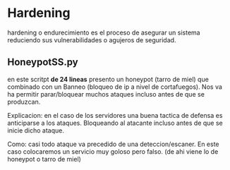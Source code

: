 # Hardening
hardening o endurecimiento es el proceso de asegurar un sistema reduciendo sus vulnerabilidades o agujeros de seguridad.

## HoneypotSS.py
en este scritpt **de 24 lineas** presento un honeypot (tarro de miel) que combinado con un Banneo (bloqueo de ip a nivel de cortafuegos). 
Nos va ha permitir parar/bloquear muchos ataques incluso antes de que se produzcan.

Explicacion: en el caso de los servidores una buena tactica de defensa es anticiparse a los ataques. Bloqueando al atacante incluso antes de que se inicie dicho ataque.

Como: casi todo ataque va precedido de una deteccion/escaner. En este caso colocaremos un servicio muy goloso pero falso. (de ahi viene lo de honeypot o tarro de miel)
